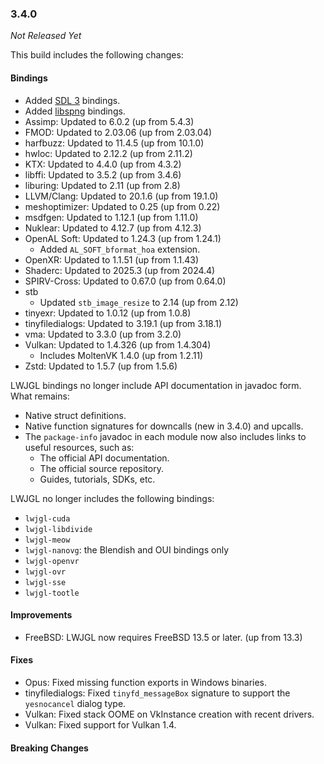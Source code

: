 ### 3.4.0

_Not Released Yet_

This build includes the following changes:

#### Bindings

- Added [SDL 3](https://libsdl.org/) bindings.
- Added [libspng](https://libspng.org/) bindings.
- Assimp: Updated to 6.0.2 (up from 5.4.3)
- FMOD: Updated to 2.03.06 (up from 2.03.04)
- harfbuzz: Updated to 11.4.5 (up from 10.1.0)
- hwloc: Updated to 2.12.2 (up from 2.11.2)
- KTX: Updated to 4.4.0 (up from 4.3.2)
- libffi: Updated to 3.5.2 (up from 3.4.6)
- liburing: Updated to 2.11 (up from 2.8)
- LLVM/Clang: Updated to 20.1.6 (up from 19.1.0)
- meshoptimizer: Updated to 0.25 (up from 0.22)
- msdfgen: Updated to 1.12.1 (up from 1.11.0)
- Nuklear: Updated to 4.12.7 (up from 4.12.3)
- OpenAL Soft: Updated to 1.24.3 (up from 1.24.1)
  * Added `AL_SOFT_bformat_hoa` extension.
- OpenXR: Updated to 1.1.51 (up from 1.1.43)
- Shaderc: Updated to 2025.3 (up from 2024.4)
- SPIRV-Cross: Updated to 0.67.0 (up from 0.64.0)
- stb
  * Updated `stb_image_resize` to 2.14 (up from 2.12)
- tinyexr: Updated to 1.0.12 (up from 1.0.8)
- tinyfiledialogs: Updated to 3.19.1 (up from 3.18.1)
- vma: Updated to 3.3.0 (up from 3.2.0)
- Vulkan: Updated to 1.4.326 (up from 1.4.304)
  * Includes MoltenVK 1.4.0 (up from 1.2.11)
- Zstd: Updated to 1.5.7 (up from 1.5.6)

LWJGL bindings no longer include API documentation in javadoc form. What remains: 

- Native struct definitions.
- Native function signatures for downcalls (new in 3.4.0) and upcalls.
- The `package-info` javadoc in each module now also includes links to useful resources, such as: 
  * The official API documentation.
  * The official source repository.
  * Guides, tutorials, SDKs, etc.

LWJGL no longer includes the following bindings:

- `lwjgl-cuda`
- `lwjgl-libdivide`
- `lwjgl-meow`
- `lwjgl-nanovg`: the Blendish and OUI bindings only
- `lwjgl-openvr`
- `lwjgl-ovr`
- `lwjgl-sse`
- `lwjgl-tootle`

#### Improvements

- FreeBSD: LWJGL now requires FreeBSD 13.5 or later. (up from 13.3)

#### Fixes

- Opus: Fixed missing function exports in Windows binaries.
- tinyfiledialogs: Fixed `tinyfd_messageBox` signature to support the `yesnocancel` dialog type.
- Vulkan: Fixed stack OOME on VkInstance creation with recent drivers.
- Vulkan: Fixed support for Vulkan 1.4.

#### Breaking Changes
